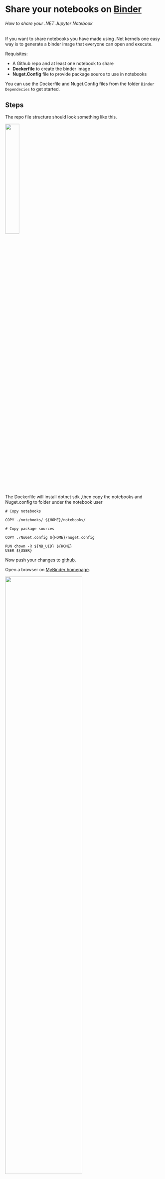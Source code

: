 # Share your notebooks on [Binder](https://mybinder.org/)

###### How to share your .NET Jupyter Notebook 
If you want to share notebooks you have made using .Net kernels one easy way is to generate a binder image that everyone can open and execute.

Requisites: 

* A Github repo and at least one notebook to share
* **Dockerfile** to create the binder image
* **Nuget.Config** file to provide package source to use in notebooks

You can use the Dockerfile and Nuget.Config files from the folder `Binder Dependecies` to get started.

## Steps


The repo file structure should look something like this.

<img src ="https://user-images.githubusercontent.com/375556/67017073-19137180-f0f1-11e9-9744-b5f8ec532e32.png" width = "30%">

The Dockerfile will install dotnet sdk
,then copy the notebooks and Nuget.config to folder under the notebook user

```docker
# Copy notebooks

COPY ./notebooks/ ${HOME}/notebooks/

# Copy package sources

COPY ./NuGet.config ${HOME}/nuget.config

RUN chown -R ${NB_UID} ${HOME}
USER ${USER}
```

Now push your changes to [github](https://github.com/).

Open a browser on [MyBinder homepage](https://mybinder.org/).

<img src ="https://user-images.githubusercontent.com/375556/67016428-16fce300-f0f0-11e9-98e7-d066ecb91049.png" width="70%">

Put your repository url and branch

<img src = "https://user-images.githubusercontent.com/375556/67016633-66dbaa00-f0f0-11e9-8a6d-c7191de3142e.png" width="70%">


Press launch to test your binder.

During development it is useful to use a commit hash so that you can even test different commits at the same time.

When happy with the result expand the section to reveal the link and badge code so you can now embed it in your blogs and posts.

<img src = "https://user-images.githubusercontent.com/375556/67016821-bd48e880-f0f0-11e9-8c79-4fc97a06741a.png" width = "70%">

## Start in jupyter Lab 
Binder will start with jupyter notebook ux, if you want to default to jupyter lab then add `?urlpath=lab` query parameter to the url of your badge.

For example turn

```[![Binder](https://mybinder.org/badge_logo.svg)](https://mybinder.org/v2/gh/dotnet/try/master)```

into 

```[![Binder](https://mybinder.org/badge_logo.svg)](https://mybinder.org/v2/gh/dotnet/try/master?urlpath=lab)```

Return to [README.md](README.md)
